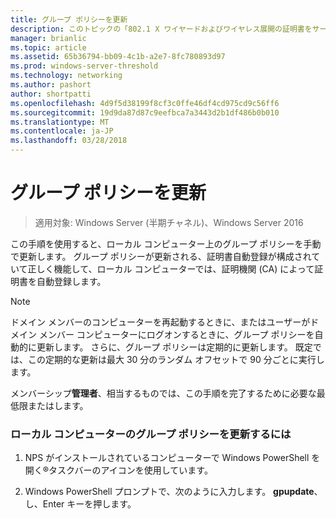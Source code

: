 ```yaml
---
title: グループ ポリシーを更新
description: このトピックの「802.1 X ワイヤードおよびワイヤレス展開の証明書をサーバーのデプロイ ガイドの一部である
manager: brianlic
ms.topic: article
ms.assetid: 65b36794-bb09-4c1b-a2e7-8fc780893d97
ms.prod: windows-server-threshold
ms.technology: networking
ms.author: pashort
author: shortpatti
ms.openlocfilehash: 4d9f5d38199f8cf3c0ffe46df4cd975cd9c56ff6
ms.sourcegitcommit: 19d9da87d87c9eefbca7a3443d2b1df486b0b010
ms.translationtype: MT
ms.contentlocale: ja-JP
ms.lasthandoff: 03/28/2018
---
```

# <a name="refresh-group-policy"></a>グループ ポリシーを更新

>適用対象: Windows Server (半期チャネル)、Windows Server 2016

この手順を使用すると、ローカル コンピューター上のグループ ポリシーを手動で更新します。 グループ ポリシーが更新される、証明書自動登録が構成されていて正しく機能して、ローカル コンピューターでは、証明機関 (CA) によって証明書を自動登録します。  
  
> [!NOTE]  
> ドメイン メンバーのコンピューターを再起動するときに、またはユーザーがドメイン メンバー コンピューターにログオンするときに、グループ ポリシーを自動的に更新します。 さらに、グループ ポリシーは定期的に更新します。 既定では、この定期的な更新は最大 30 分のランダム オフセットで 90 分ごとに実行します。  
  
メンバーシップ**管理者**、相当するものでは、この手順を完了するために必要な最低限またはします。  
  
### <a name="to-refresh-group-policy-on-the-local-computer"></a>ローカル コンピューターのグループ ポリシーを更新するには  
  
1.  NPS がインストールされているコンピューターで Windows PowerShell を開く&reg;タスクバーのアイコンを使用しています。  
  
2.  Windows PowerShell プロンプトで、次のように入力します。 **gpupdate**、し、Enter キーを押します。  
  


